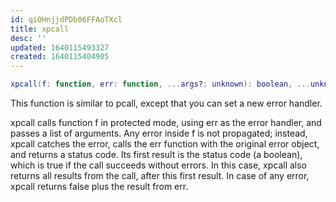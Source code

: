 ```yaml
---
id: qiOHnjjdPDb06FFAoTXcl
title: xpcall
desc: ''
updated: 1640115493327
created: 1640115404905
---
```

```Lua
xpcall(f: function, err: function, ...args?: unknown): boolean, ...unknown?
```
This function is similar to pcall, except that you can set a new error handler.

xpcall calls function f in protected mode, using err as the error handler, and passes a list of arguments. Any error inside f is not propagated; instead, xpcall catches the error, calls the err function with the original error object, and returns a status code. Its first result is the status code (a boolean), which is true if the call succeeds without errors. In this case, xpcall also returns all results from the call, after this first result. In case of any error, xpcall returns false plus the result from err.